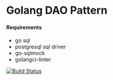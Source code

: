 # Golang DAO Pattern

#### Requirements
 - go sql
 - postgresql sql driver
 - go-sqlmock
 - golangci-linter

[![Build Status](https://travis-ci.org/netology/dao-pattern.svg?branch=master)](https://travis-ci.org/netology/dao-pattern)
